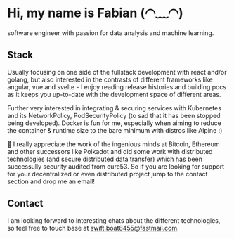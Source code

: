 # Hi, my name is Fabian (◠﹏◠) 

software engineer with passion for data analysis and machine learning.

## Stack

Usually focusing on one side of the fullstack development with react and/or golang, but also interested in the contrasts of different frameworks like angular, vue and svelte - I enjoy reading release histories and building pocs as it keeps you up-to-date with the development space of different areas.

Further very interested in integrating & securing services with Kubernetes and its NetworkPolicy, PodSecurityPolicy (to sad that it has been stopped being developed). Docker is fun for me, especially when aiming to reduce the container & runtime size to the bare minimum with distros like Alpine :)

🙌 I really appreciate the work of the ingenious minds at Bitcoin, Ethereum and other successors like Polkadot and did some work with distributed technologies (and secure distributed data transfer) which has been successully security audited from cure53. So if you are looking for support for your decentralized or even distributed project jump to the contact section and drop me an email!

## Contact

I am looking forward to interesting chats about the different technologies, so feel free to touch base at [swift.boat8455@fastmail.com](mailto:swift.boat8455@fastmail.com).
